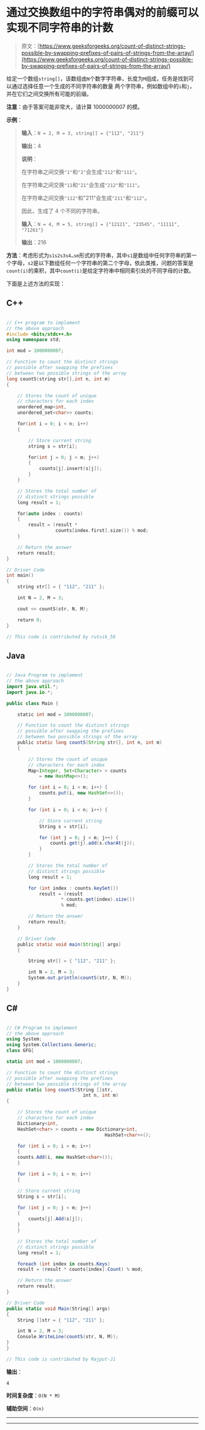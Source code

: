 # 通过交换数组中的字符串偶对的前缀可以实现不同字符串的计数

> 原文：[https://www.geeksforgeeks.org/count-of-distinct-strings-possible-by-swapping-prefixes-of-pairs-of-strings-from-the-array/](https://www.geeksforgeeks.org/count-of-distinct-strings-possible-by-swapping-prefixes-of-pairs-of-strings-from-the-array/)

给定一个数组`string[]`，该数组由`N`个数字字符串，长度为`M`组成，任务是找到可以通过选择任意一个生成的不同字符串的数量 两个字符串，例如数组中的`i`和`j`，并在它们之间交换所有可能的前缀。

**注意**：由于答案可能非常大，请计算 1000000007 的模。

**示例**：

> **输入**：`N = 2, M = 3, string[] = {"112", "211"}`
>
> **输出**：4
>
> **说明**：
>
> 在字符串之间交换`"1"`和`"2"`会生成`"212"`和`"111"`。
>
> 在字符串之间交换`"11`和`"21"`会生成`"212"`和`"111"`。
>
> 在字符串之间交换`"112"`和"211"会生成`"211"`和`"112"`。
>
> 因此，生成了 4 个不同的字符串。
> 
> **输入**：`N = 4, M = 5, string[] = {"12121", "23545", "11111", "71261"}`
>
> **输出**：216

**方法**：考虑形式为`s1s2s3s4…sm`形式的字符串，其中`s1`是数组中任何字符串的第一个字母，`s2`是以下数组任何一个字符串的第二个字母，依此类推，问题的答案是`count(i)`的乘积，其中`count(i)`是给定字符串中相同索引处的不同字母的计数。

下面是上述方法的实现：

## C++

```cpp

// C++ program to implement 
// the above approach 
#include <bits/stdc++.h>    
using namespace std;  

int mod = 1000000007; 

// Function to count the distinct strings 
// possible after swapping the prefixes 
// between two possible strings of the array 
long countS(string str[],int n, int m) 
{ 

    // Stores the count of unique 
    // characters for each index 
    unordered_map<int,  
    unordered_set<char>> counts; 

    for(int i = 0; i < n; i++)  
    { 

        // Store current string 
        string s = str[i]; 

        for(int j = 0; j < m; j++) 
        { 
            counts[j].insert(s[j]); 
        } 
    } 

    // Stores the total number of 
    // distinct strings possible 
    long result = 1; 

    for(auto index : counts) 
    { 
        result = (result *  
                  counts[index.first].size()) % mod; 
    } 

    // Return the answer 
    return result; 
} 

// Driver Code 
int main() 
{ 
    string str[] = { "112", "211" }; 

    int N = 2, M = 3; 

    cout << countS(str, N, M); 

    return 0; 
}  

// This code is contributed by rutvik_56 

```

## Java

```java

// Java Program to implement 
// the above approach 
import java.util.*; 
import java.io.*; 

public class Main { 

    static int mod = 1000000007; 

    // Function to count the distinct strings 
    // possible after swapping the prefixes 
    // between two possible strings of the array 
    public static long countS(String str[], int n, int m) 
    { 

        // Stores the count of unique 
        // characters for each index 
        Map<Integer, Set<Character> > counts 
            = new HashMap<>(); 

        for (int i = 0; i < m; i++) { 
            counts.put(i, new HashSet<>()); 
        } 

        for (int i = 0; i < n; i++) { 

            // Store current string 
            String s = str[i]; 

            for (int j = 0; j < m; j++) { 
                counts.get(j).add(s.charAt(j)); 
            } 
        } 

        // Stores the total number of 
        // distinct strings possible 
        long result = 1; 

        for (int index : counts.keySet()) 
            result = (result 
                    * counts.get(index).size()) 
                    % mod; 

        // Return the answer 
        return result; 
    } 

    // Driver Code 
    public static void main(String[] args) 
    { 

        String str[] = { "112", "211" }; 

        int N = 2, M = 3; 
        System.out.println(countS(str, N, M)); 
    } 
} 

```

## C#

```cs

// C# Program to implement 
// the above approach 
using System; 
using System.Collections.Generic; 
class GFG{ 

static int mod = 1000000007; 

// Function to count the distinct strings 
// possible after swapping the prefixes 
// between two possible strings of the array 
public static long countS(String []str, 
                            int n, int m) 
{ 

    // Stores the count of unique 
    // characters for each index 
    Dictionary<int,  
    HashSet<char> > counts = new Dictionary<int,  
                                    HashSet<char>>(); 

    for (int i = 0; i < m; i++) 
    { 
    counts.Add(i, new HashSet<char>()); 
    } 

    for (int i = 0; i < n; i++)  
    { 

    // Store current string 
    String s = str[i]; 

    for (int j = 0; j < m; j++) 
    { 
        counts[j].Add(s[j]); 
    } 
    } 

    // Stores the total number of 
    // distinct strings possible 
    long result = 1; 

    foreach (int index in counts.Keys) 
    result = (result * counts[index].Count) % mod; 

    // Return the answer 
    return result; 
} 

// Driver Code 
public static void Main(String[] args) 
{ 
    String []str = { "112", "211" }; 

    int N = 2, M = 3; 
    Console.WriteLine(countS(str, N, M)); 
} 
} 

// This code is contributed by Rajput-Ji 

```

**输出**： 

```
4

```

**时间复杂度**：`O(N * M)`

**辅助空间**：`O(n)`



* * *

* * *



